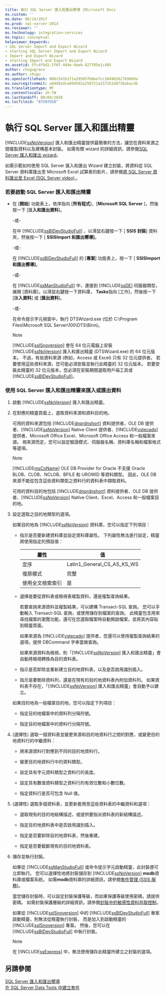 ```yaml
---
title: 執行 SQL Server 匯入和匯出嚮導 |Microsoft Docs
ms.custom: ''
ms.date: 06/14/2017
ms.prod: sql-server-2014
ms.reviewer: ''
ms.technology: integration-services
ms.topic: conceptual
helpviewer_keywords:
- SQL Server Import and Export Wizard
- starting SQL Server Import and Export Wizard
- Import and Export Wizard
- starting Import and Export Wizard
ms.assetid: 5fc4f6d1-1f6f-444e-9aeb-827f85e1c405
author: chugugrace
ms.author: chugu
ms.openlocfilehash: 008c541b1f1a295057b0ee7cc384982627b9689a
ms.sourcegitcommit: ad4d92dce894592a259721a1571b1d8736abacdb
ms.translationtype: MT
ms.contentlocale: zh-TW
ms.lasthandoff: 08/04/2020
ms.locfileid: "87597918"
---
```

# <a name="run-the-sql-server-import-and-export-wizard"></a>執行 SQL Server 匯入和匯出精靈
  [!INCLUDE[ssNoVersion](../../includes/ssnoversion-md.md)] 匯入和匯出精靈提供最簡單的方法，讓您在資料來源之間複製資料以及建構基本封裝。 如需有關 wizard 的詳細資訊，請參閱[SQL Server 匯入和匯出 wizard](import-and-export-data-with-the-sql-server-import-and-export-wizard.md)。  
  
 如需示範如何使用 SQL Server 匯入和匯出 Wizard 建立封裝，將資料從 SQL Server 資料庫匯出至 Microsoft Excel 試算表的影片，請參閱[將 SQL Server 資料匯出至 Excel (SQL Server video) ](https://go.microsoft.com/fwlink/?LinkId=131024)。  
  
### <a name="to-start-the-sql-server-import-and-export-wizard"></a>若要啟動 SQL Server 匯入和匯出精靈  
  
-   在 [**開始**] 功能表上，依序指向 [**所有程式**]、[**Microsoft SQL Server** ]，然後按一下 [匯**入和匯出資料**]。  
  
     -或-  
  
     在中 [!INCLUDE[ssBIDevStudioFull](../../includes/ssbidevstudiofull-md.md)] ，以滑鼠右鍵按一下 [ **SSIS 封裝**] 資料夾，然後按一下 [ **SSISImport 和匯出嚮導]**。  
  
     -或-  
  
     在 [!INCLUDE[ssBIDevStudioFull](../../includes/ssbidevstudiofull-md.md)] 的 [**專案**] 功能表上，按一下 [ **SSISImport 和匯出嚮導]**。  
  
     -或-  
  
     在 [!INCLUDE[ssManStudioFull](../../includes/ssmanstudiofull-md.md)] 中，連接到 [!INCLUDE[ssDE](../../includes/ssde-md.md)] 伺服器類型，展開 [資料庫]，以滑鼠右鍵按一下資料庫， **Tasks**指向 [工作]，然後按一下 [匯**入資料**] 或 [**匯出資料**]。  
  
     -或-  
  
     在命令提示字元視窗中，執行 DTSWizard.exe (位於 C:\Program Files\Microsoft SQL Server\100\DTS\Binn)。  
  
    > [!NOTE]  
    >  [!INCLUDE[ssISnoversion](../../includes/ssisnoversion-md.md)] 會在 64 位元電腦上安裝 [!INCLUDE[ssNoVersion](../../includes/ssnoversion-md.md)] 匯入和匯出精靈 (DTSWizard.exe) 的 64 位元版本。 不過，有些資料來源 (例如，Access 或 Excel) 只有 32 位元提供者。 若要使用這些資料來源，您可能必須安裝並執行此精靈的 32 位元版本。 若要安裝此精靈的 32 位元版本，您必須在安裝期間選取用戶端工具或 [!INCLUDE[ssBIDevStudioFull](../../includes/ssbidevstudiofull-md.md)]。  
  
### <a name="to-import-or-export-data-by-using-the-sql-server-import-and-export-wizard"></a>使用 SQL Server 匯入和匯出精靈來匯入或匯出資料  
  
1.  啟動 [!INCLUDE[ssNoVersion](../../includes/ssnoversion-md.md)] 匯入和匯出精靈。  
  
2.  在對應的精靈頁面上，選取資料來源和資料目的地。  
  
     可用的資料來源包括 [!INCLUDE[dnprdnshort](../../includes/dnprdnshort-md.md)] 資料提供者、OLE DB 提供者、[!INCLUDE[ssNoVersion](../../includes/ssnoversion-md.md)] Native Client 提供者、[!INCLUDE[vstecado](../../includes/vstecado-md.md)] 提供者、Microsoft Office Excel、Microsoft Office Access 和一般檔案來源。 視來源而定，您可以設定驗證模式、伺服器名稱、資料庫名稱和檔案格式等選項。  
  
    > [!NOTE]  
    >  [!INCLUDE[msCoName](../../includes/msconame-md.md)] OLE DB Provider for Oracle 不支援 Oracle BLOB、CLOB、NCLOB、BFILE 和 UROWID 等資料類型。 因此，OLE DB 來源不能從包含這些資料類型之資料行的資料表中擷取資料。  
  
     可用的資料目的地包括 [!INCLUDE[dnprdnshort](../../includes/dnprdnshort-md.md)] 資料提供者、OLE DB 提供者、[!INCLUDE[ssNoVersion](../../includes/ssnoversion-md.md)] Native Client、Excel、Access 和一般檔案目的地。  
  
3.  設定選取之目的地類型的選項。  
  
     如果目的地為 [!INCLUDE[ssNoVersion](../../includes/ssnoversion-md.md)] 資料庫，您可以指定下列項目：  
  
    -   指示是否要新建資料庫並設定資料庫屬性。 下列屬性無法進行設定，精靈將使用指定的預設值：  
  
        |屬性|值|  
        |--------------|-----------|  
        |定序|Latin1_General_CS_AS_KS_WS|  
        |復原模式|完整|  
        |使用全文檢索索引|是|  
  
    -   選擇是要從資料表或檢視表複製資料，還是複製查詢結果。  
  
         若要查詢來源資料並複製結果，可以建構 Transact-SQL 查詢。 您可以手動輸入 Transact-SQL 查詢，或使用儲存到檔案的查詢。 此精靈包含用來尋找檔案的瀏覽功能，還可在您選取檔案時自動開啟檔案，並將其內容貼到精靈頁面。  
  
         如果來源為 [!INCLUDE[vstecado](../../includes/vstecado-md.md)] 提供者，您還可以使用複製查詢結果的選項，提供 DBCommand 字串當做查詢。  
  
         如果來源資料為檢視，則「[!INCLUDE[ssNoVersion](../../includes/ssnoversion-md.md)] 匯入和匯出精靈」會自動將檢視轉換為目的資料表。  
  
    -   指示是否卸除並重新建立目的地資料表，以及是否啟用識別插入。  
  
    -   指示是要刪除資料列，還是在現有的目的地資料表內附加資料列。 如果資料表不存在，「[!INCLUDE[ssNoVersion](../../includes/ssnoversion-md.md)] 匯入和匯出精靈」會自動予以建立。  
  
     如果目的地為一般檔案目的地，您可以指定下列項目：  
  
    -   指定目的地檔案中的資料列分隔符號。  
  
    -   指定目的地檔案中的資料行分隔符號。  
  
4.  (選擇性) 選取一個資料表並變更來源和目的地資料行之間的對應，或變更目的地資料行的中繼資料：  
  
    -   將來源資料行對應到不同的目的地資料行。  
  
    -   變更目的地資料行中的資料類型。  
  
    -   設定具有字元資料類型之資料行的長度。  
  
    -   設定具有數值資料類型之資料行的有效位數和小數位數。  
  
    -   指定資料行是否可包含 Null 值。  
  
5.  (選擇性) 選取多個資料表，並更新套用至這些資料表的中繼資料和選項：  
  
    -   選取現有的目的地結構描述，或提供要指派資料表的新結構描述。  
  
    -   指定目的地資料表中是否啟用識別插入。  
  
    -   指定是否要卸除目的地資料表，然後重建。  
  
    -   指定是否要截斷現有的目的地資料表。  
  
6.  儲存並執行封裝。  
  
     如果從 [!INCLUDE[ssManStudioFull](../../includes/ssmanstudiofull-md.md)] 或命令提示字元啟動精靈，此封裝便可立即執行。 您可以選擇性地將封裝儲存到 [!INCLUDE[ssNoVersion](../../includes/ssnoversion-md.md)] **msdb**資料庫或檔案系統。 如需**msdb**資料庫的詳細資訊，請參閱[套件管理 &#40;SSIS 服務&#41;](../service/package-management-ssis-service.md)。  
  
     當您儲存封裝時，可以設定封裝保護等級，而如果保護等級使用密碼，請提供密碼。 如需封裝保護層級的詳細資訊，請參閱[封裝中的敏感性資料存取控制](../security/access-control-for-sensitive-data-in-packages.md)。  
  
     如果從 [!INCLUDE[ssISnoversion](../../includes/ssisnoversion-md.md)] 中的 [!INCLUDE[ssBIDevStudioFull](../../includes/ssbidevstudiofull-md.md)] 專案啟動精靈，則無法從精靈執行封裝， 而是加入到啟動精靈的 [!INCLUDE[ssISnoversion](../../includes/ssisnoversion-md.md)] 專案。 然後，您可以在 [!INCLUDE[ssBIDevStudioFull](../../includes/ssbidevstudiofull-md.md)] 中執行封裝。  
  
    > [!NOTE]  
    >  在 [!INCLUDE[ssExpress](../../includes/ssexpress-md.md)] 中，無法使用儲存此精靈所建立之封裝的選項。  
  
## <a name="see-also"></a>另請參閱  
 [SQL Server 匯入和匯出嚮導](import-and-export-data-with-the-sql-server-import-and-export-wizard.md)   
 [在 SQL Server Data Tools 中建立套件](../create-packages-in-sql-server-data-tools.md)  
  
  
